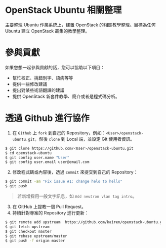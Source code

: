 # OpenStack Ubuntu 相關整理
主要整理 Ubuntu 作業系統上，建置 OpenStack 的相關教學整理。目標為任何 Ubuntu 建立 OpenStack 叢集的教學整理。

# 參與貢獻
如果您想一起參與貢獻的話，您可以協助以下項目：
* 幫忙校正、挑錯別字、語病等等
* 提供一些修改建議
* 提出對某些術語翻譯的建議
* 提供 OpenStack 新套件教學、簡介或者是程式碼分析。

# 透過 Github 進行協作
1. 在 `Github` 上 `fork` 到自己的 Repository，例如：`<User>/openstack-ubuntu.git`，然後 `clone` 到 Local 端，並設定 Git 使用者資訊。
```sh
$ git clone https://github.com/<User>/openstack-ubuntu.git
$ cd openstack-ubuntu
$ git config user.name "User"
$ git config user.email user@email.com
```

2. 修改程式碼或內容後，透過 `commit` 來提交到自己的 Repository：
```sh
$ git commit -am "Fix issue #1: change helo to hello"
$ git push
```
> 若新增採用一般文字訊息，如 `Add neutron vlan tag intro`。

3. 在 GitHub 上提教一個 Pull Request。
4. 持續針對專案的 Repository 進行更新：
```sh
$ git remote add upstream  https://github.com/kairen/openstack-ubuntu.git
$ git fetch upstream
$ git checkout master
$ git rebase upstream/master
$ git push -f origin master
```
